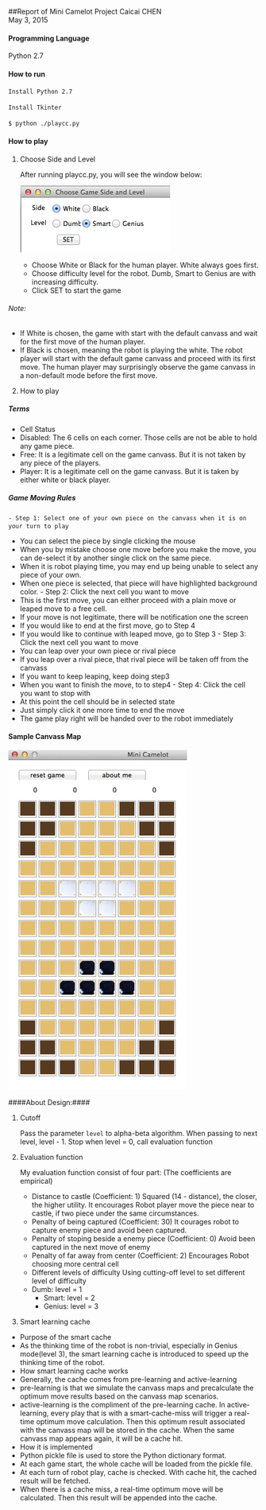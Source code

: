 ##Report of Mini Camelot Project
Caicai CHEN<br>
May 3, 2015

#### Programming Language

  Python 2.7

#### How to run

	Install Python 2.7

	Install Tkinter

	$ python ./playcc.py

#### How to play

1. Choose Side and Level

	After running playcc.py, you will see the window below:
	
	![Image of SET](images/SideLevel.jpg)	

	- Choose White or Black for the human player. White always goes first.  
	- Choose difficulty level for the robot. Dumb, Smart to Genius are with increasing difficulty.
	- Click SET to start the game

  ###### Note: 
  - If White is chosen, the game with start with the default canvass and wait for the first move of the human player.
  - If Black is chosen, meaning the robot is playing the white. The robot player will start with the default game canvass and proceed with its first move. The human player may surprisingly observe the game canvass in a non-default mode before the first move.
	
2. How to play	

  ##### Terms
  - Cell Status
   - Disabled: The 6 cells on each corner. Those cells are not be able to hold any game piece.
   - Free: It is a legitimate cell on the game canvass. But it is not taken by any piece of the players.
   - Player: It is a legitimate cell on the game canvass. But it is taken by either white or black player.

  ##### Game Moving Rules
	- Step 1: Select one of your own piece on the canvass when it is on your turn to play
   - You can select the piece by single clicking the mouse
   - When you by mistake choose one move before you make the move, you can de-select it by another single click on the same piece.
   - When it is robot playing time, you may end up being unable to select any piece of your own.
   - When one piece is selected, that piece will have highlighted background color.
	- Step 2: Click the next cell you want to move
   - This is the first move, you can either proceed with a plain move or leaped move to a free cell.
   - If your move is not legitimate, there will be notification one the screen
   - If you would like to end at the first move, go to Step 4
   - If you would like to continue with leaped move, go to Step 3
	- Step 3: Click the next cell you want to move
   - You can leap over your own piece or rival piece
   - If you leap over a rival piece, that rival piece will be taken off from the canvass
   - If you want to keep leaping, keep doing step3
   - When you want to finish the move, to to step4
	- Step 4: Click the cell you want to stop with
   - At this point the cell should be in selected state
   - Just simply click it one more time to end the move
   - The game play right will be handed over to the robot immediately
	
#### Sample Canvass Map
  ![Image of canvass](images/Canvass.jpg)	

####About Design:####

1. Cutoff

	Pass the parameter `level` to alpha-beta algorithm. 
	When passing to next level, level - 1.
	Stop when level = 0, call evaluation function
	
2. Evaluation function

	My evaluation function consist of four part: (The coefficients are empirical)
	- Distance to castle (Coefficient: 1)
		Squared (14 - distance), the closer, the higher utility.
		It encourages Robot player move the piece near to castle, if two piece under the same circumstances.
	- Penalty of being captured (Coefficient: 30)
		It courages robot to capture enemy piece and avoid been captured.
	- Penalty of stoping beside a enemy piece (Coefficient: 0)
    Avoid been captured in the next move of enemy
	- Penalty of far away from center (Coefficient: 2) 
		Encourages Robot choosing more central cell
	- Different levels of difficulty
		Using cutting-off level to set different level of difficulty 
    - Dumb: level = 1
		- Smart: level = 2
		- Genius: level = 3

3. Smart learning cache

  - Purpose of the smart cache
   - As the thinking time of the robot is non-trivial, especially in Genius mode(level 3), the smart learning cache is introduced to speed up the thinking time of the robot.
  - How smart learning cache works
   - Generally, the cache comes from pre-learning and active-learning
   - pre-learning is that we simulate the canvass maps and precalculate the optimum move results based on the canvass map scenarios. 
   - active-learning is the compliment of the pre-learning cache. In active-learning, every play that is with a smart-cache-miss will trigger a real-time optimum move calculation. Then this optimum result associated with the canvass map will be stored in the cache. When the same canvass map appears again, it will be a cache hit.
  - How it is implemented
   - Python pickle file is used to store the Python dictionary format.
   - At each game start, the whole cache will be loaded from the pickle file.
   - At each turn of robot play, cache is checked. With cache hit, the cached result will be fetched.
   - When there is a cache miss, a real-time optimum move will be calculated. Then this result will be appended into the cache.
	
